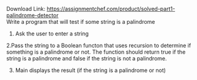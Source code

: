 Download Link: https://assignmentchef.com/product/solved-part1-palindrome-detector
<br>
Write a program that will test if some string is a palindrome

1. Ask the user to enter a string

2.Pass the string to a Boolean functon that uses recursion to determine if something is a  palindrome or not. The function should return true if the string is a palindrome and false if the string is not a palindrome.

3. Main displays the result (if the string is a palindrome or not)